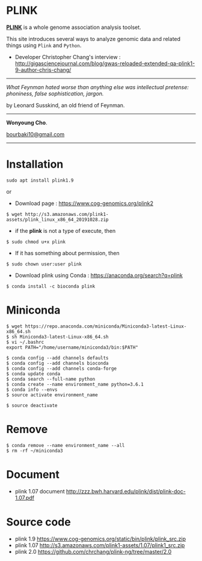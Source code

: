 # PLINK

[**PLINK**](http://zzz.bwh.harvard.edu/plink/tutorial.shtml) is a whole genome association analysis toolset.

This site introduces several ways to analyze genomic data and related things using `Plink` and `Python`.

- Developer Christopher Chang's interview : <http://gigasciencejournal.com/blog/gwas-reloaded-extended-qa-plink1-9-author-chris-chang/>

---
*What Feynman hated worse than anything else was intellectual pretense: phoniness, false sophistication, jargon.*

by Leonard Susskind, an old friend of Feynman.

---

**Wonyoung Cho**.

<bourbaki10@gmail.com>

---

# Installation
```
sudo apt install plink1.9
```
or

- Download page : <a href="https://www.cog-genomics.org/plink2" target="_blank"> https://www.cog-genomics.org/plink2 </a>
```
$ wget http://s3.amazonaws.com/plink1-assets/plink_linux_x86_64_20191028.zip
```
- if the **plink** is not a type of execute, then 
```
$ sudo chmod u+x plink
```

- If it has something about permission, then
```
$ sudo chown user:user plink
```

- Download plink using Conda : <a href="https://anaconda.org/search?q=plink" target="_blank"> https://anaconda.org/search?q=plink </a>
```
$ conda install -c bioconda plink
```

# Miniconda
```
$ wget https://repo.anaconda.com/miniconda/Miniconda3-latest-Linux-x86_64.sh
$ sh Miniconda3-latest-Linux-x86_64.sh
$ vi ~/.bashrc
export PATH="/home/username/miniconda3/bin:$PATH"
```
```
$ conda config --add channels defaults
$ conda config --add channels bioconda
$ conda config --add channels conda-forge
$ conda update conda
$ conda search --full-name python
$ conda create --name environment_name python=3.6.1
$ conda info --envs
$ source activate environment_name
```
```
$ source deactivate 
```
# Remove
```
$ conda remove --name environment_name --all
$ rm -rf ~/miniconda3
```

# Document
- plink 1.07 document <http://zzz.bwh.harvard.edu/plink/dist/plink-doc-1.07.pdf>
# Source code
- plink 1.9 <https://www.cog-genomics.org/static/bin/plink/plink_src.zip>
- plink 1.07 <http://s3.amazonaws.com/plink1-assets/1.07/plink1_src.zip>
- plink 2.0 <https://github.com/chrchang/plink-ng/tree/master/2.0>
